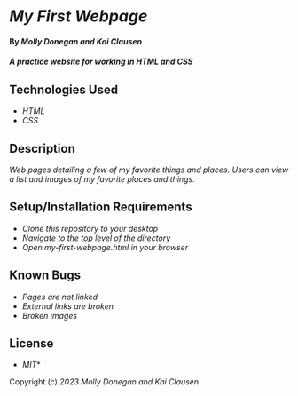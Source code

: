 # _My First Webpage_

#### By _**Molly Donegan and Kai Clausen**_

#### _A practice website for working in HTML and CSS_

## Technologies Used

* _HTML_
* _CSS_

## Description

_Web pages detailing a few of my favorite things and places. Users can view a list and images of my favorite places and things._

## Setup/Installation Requirements

* _Clone this repository to your desktop_
* _Navigate to the top level of the directory_
* _Open my-first-webpage.html in your browser_

## Known Bugs

* _Pages are not linked_
* _External links are broken_
* _Broken images_ 

## License

* _MIT_*

Copyright (c) _2023_ _Molly Donegan and Kai Clausen_